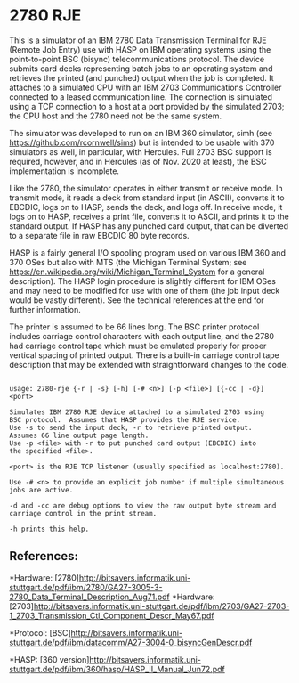 2780 RJE
========

This is a simulator of an IBM 2780 Data Transmission Terminal for 
RJE (Remote Job Entry) use with HASP on IBM operating systems using
the point-to-point BSC (bisync) telecommunications protocol.  The
device submits card decks representing batch jobs to an operating
system and retrieves the printed (and punched) output when the
job is completed.  It attaches to a simulated CPU with an IBM 2703
Communications Controller connected to a leased communication line.
The connection is simulated using a TCP connection to a host at a
port provided by the simulated 2703; the CPU host and the 2780 need
not be the same system.

The simulator was developed to run on an IBM 360 simulator, simh
(see https://github.com/rcornwell/sims) but is intended to be
usable with 370 simulators as well, in particular, with Hercules.
Full 2703 BSC support is required, however, and in Hercules
(as of Nov. 2020 at least), the BSC implementation is incomplete.

Like the 2780, the simulator operates in either transmit or
receive mode.  In transmit mode, it reads a deck from standard
input (in ASCII), converts it to EBCDIC, logs on to HASP, sends
the deck, and logs off.  In receive mode, it logs on to HASP,
receives a print file, converts it to ASCII, and prints it to the
standard output.  If HASP has any punched card output, that can be
diverted to a separate file in raw EBCDIC 80 byte records.

HASP is a fairly general I/O spooling program used on various IBM
360 and 370 OSes but also with MTS (the Michigan Terminal System;
see https://en.wikipedia.org/wiki/Michigan_Terminal_System for a
general description).  The HASP login procedure is slightly
different for IBM OSes and may need to be modified for use with
one of them (the job input deck would be vastly different).  See
the technical references at the end for further information.

The printer is assumed to be 66 lines long.  The BSC printer
protocol includes carriage control characters with each output line,
and the 2780 had carriage control tape which must be emulated
properly for proper vertical spacing of printed output.  There is a
built-in carriage control tape description that may be extended with
straightforward changes to the code.


```

usage: 2780-rje {-r | -s} [-h] [-# <n>] [-p <file>] [{-cc | -d}] <port>

Simulates IBM 2780 RJE device attached to a simulated 2703 using
BSC protocol.  Assumes that HASP provides the RJE service.
Use -s to send the input deck, -r to retrieve printed output.
Assumes 66 line output page length.
Use -p <file> with -r to put punched card output (EBCDIC) into
the specified <file>.

<port> is the RJE TCP listener (usually specified as localhost:2780).

Use -# <n> to provide an explicit job number if multiple simultaneous
jobs are active.

-d and -cc are debug options to view the raw output byte stream and
carriage control in the print stream.

-h prints this help.

```

References:
-----------

*Hardware: [2780]http://bitsavers.informatik.uni-stuttgart.de/pdf/ibm/2780/GA27-3005-3-2780_Data_Terminal_Description_Aug71.pdf
*Hardware: [2703]http://bitsavers.informatik.uni-stuttgart.de/pdf/ibm/2703/GA27-2703-1_2703_Transmission_Ctl_Component_Descr_May67.pdf

*Protocol: [BSC]http://bitsavers.informatik.uni-stuttgart.de/pdf/ibm/datacomm/A27-3004-0_bisyncGenDescr.pdf

*HASP: [360 version]http://bitsavers.informatik.uni-stuttgart.de/pdf/ibm/360/hasp/HASP_II_Manual_Jun72.pdf
